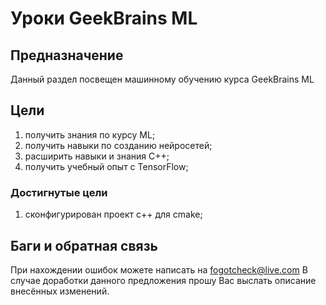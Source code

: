 # **Уроки GeekBrains ML**

## Предназначение

Данный раздел посвещен машинному обучению курса GeekBrains ML

## Цели

1. получить знания по курсу ML;
2. получить навыки по созданию нейросетей;
3. расширить навыки и знания С++;
4. получить учебный опыт с TensorFlow;

### Достигнутые цели

1. сконфигурирован проект c++ для cmake;

## Баги и обратная связь

При нахождении ошибок можете написать на <fogotcheck@live.com>
В случае доработки данного предложения прошу Вас выслать описание внесённых изменений.
